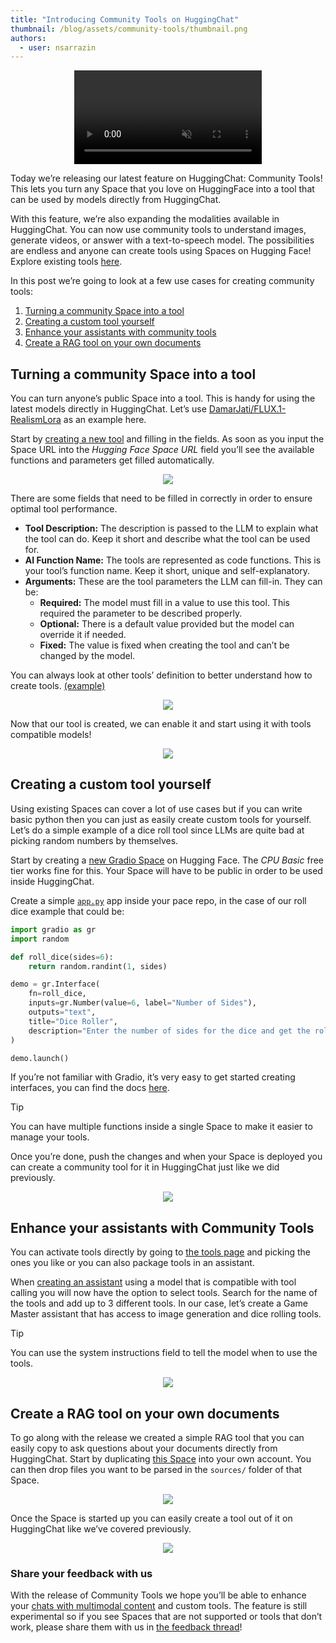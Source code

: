 ```yaml
---
title: "Introducing Community Tools on HuggingChat"
thumbnail: /blog/assets/community-tools/thumbnail.png
authors:
  - user: nsarrazin
---
```


<div align="center">
    <video alt="demo.mp4" controls autoplay loop autobuffer muted playsinline>
        <source src="https://huggingface.co/datasets/huggingface/documentation-images/resolve/main/blog/community-tools/demo.webm" type="video/webm">
    </video>
</div>

Today we’re releasing our latest feature on HuggingChat: Community Tools! This lets you turn any Space that you love on HuggingFace into a tool that can be used by models directly from HuggingChat.

With this feature, we’re also expanding the modalities available in HuggingChat. You can now use community tools to understand images, generate videos, or answer with a text-to-speech model. The possibilities are endless and anyone can create tools using Spaces on Hugging Face! Explore existing tools [here](https://huggingface.co/chat/tools).

In this post we’re going to look at a few use cases for creating community tools:

1. [Turning a community Space into a tool](#turning-a-community-Space-into-a-tool)
2. [Creating a custom tool yourself](#creating-a-custom-tool-yourself)
3. [Enhance your assistants with community tools](#enhance-your-assistants-with-community-tools)
4. [Create a RAG tool on your own documents](#create-a-rag-tool-on-your-own-documents)

## Turning a community Space into a tool

You can turn anyone’s public Space into a tool. This is handy for using the latest models directly in HuggingChat. Let’s use [DamarJati/FLUX.1-RealismLora](https://huggingface.co/spaces/DamarJati/FLUX.1-RealismLora) as an example here.

Start by [creating a new tool](https://huggingface.co/chat/tools/new) and filling in the fields. As soon as you input the Space URL into the _Hugging Face Space URL_ field you’ll see the available functions and parameters get filled automatically.

<div align="center">
    <img src="https://huggingface.co/datasets/huggingface/documentation-images/resolve/main/blog/community-tools/tools-step-1.png"/>
</div>

There are some fields that need to be filled in correctly in order to ensure optimal tool performance.

- **Tool Description:** The description is passed to the LLM to explain what the tool can do. Keep it short and describe what the tool can be used for.
- **AI Function Name:** The tools are represented as code functions. This is your tool’s function name. Keep it short, unique and self-explanatory.
- **Arguments:** These are the tool parameters the LLM can fill-in. They can be:
  - **Required:** The model must fill in a value to use this tool. This required the parameter to be described properly.
  - **Optional:** There is a default value provided but the model can override it if needed.
  - **Fixed:** The value is fixed when creating the tool and can’t be changed by the model.

You can always look at other tools’ definition to better understand how to create tools. [(example)](https://huggingface.co/chat/tools/000000000000000000000001/edit)

<div align="center">
    <img src="https://huggingface.co/datasets/huggingface/documentation-images/resolve/main/blog/community-tools/tools-step-2.png"/>
</div>

Now that our tool is created, we can enable it and start using it with tools compatible models!

<div align="center">
    <img src="https://huggingface.co/datasets/huggingface/documentation-images/resolve/main/blog/community-tools/tools-step-3.png"/>
</div>

## **Creating a custom tool yourself**

Using existing Spaces can cover a lot of use cases but if you can write basic python then you can just as easily create custom tools for yourself. Let’s do a simple example of a dice roll tool since LLMs are quite bad at picking random numbers by themselves.

Start by creating a [new Gradio Space](https://huggingface.co/new-space?sdk=gradio) on Hugging Face. The _CPU Basic_ free tier works fine for this. Your Space will have to be public in order to be used inside HuggingChat.

Create a simple [`app.py`](http://app.py) app inside your pace repo, in the case of our roll dice example that could be:

```python
import gradio as gr
import random

def roll_dice(sides=6):
    return random.randint(1, sides)

demo = gr.Interface(
    fn=roll_dice,
    inputs=gr.Number(value=6, label="Number of Sides"),
    outputs="text",
    title="Dice Roller",
    description="Enter the number of sides for the dice and get the roll result."
)

demo.launch()
```

If you’re not familiar with Gradio, it’s very easy to get started creating interfaces, you can find the docs [here](https://www.gradio.app/docs/gradio/interface).

> [!TIP]
> You can have multiple functions inside a single Space to make it easier to manage your tools.

Once you’re done, push the changes and when your Space is deployed you can create a community tool for it in HuggingChat just like we did previously.

<div align="center">
    <img src="https://huggingface.co/datasets/huggingface/documentation-images/resolve/main/blog/community-tools/tools-custom.png"/>
</div>

## Enhance your assistants with Community Tools

You can activate tools directly by going to [the tools page](https://huggingface.co/chat/tools) and picking the ones you like or you can also package tools in an assistant.

When [creating an assistant](https://huggingface.co/chat/settings/assistants/new) using a model that is compatible with tool calling you will now have the option to select tools. Search for the name of the tools and add up to 3 different tools. In our case, let’s create a Game Master assistant that has access to image generation and dice rolling tools.

> [!TIP]
> You can use the system instructions field to tell the model when to use the tools.

<div align="center">
    <img src="https://huggingface.co/datasets/huggingface/documentation-images/resolve/main/blog/community-tools/tools-assistant.png"/>
</div>

## Create a RAG tool on your own documents

To go along with the release we created a simple RAG tool that you can easily copy to ask questions about your documents directly from HuggingChat. Start by duplicating [this Space](https://huggingface.co/spaces/nsarrazin/rag-tool-template) into your own account. You can then drop files you want to be parsed in the `sources/` folder of that Space.

<div align="center">
    <img src="https://huggingface.co/datasets/huggingface/documentation-images/resolve/main/blog/community-tools/tools-rag-1.png"/>
</div>

Once the Space is started up you can easily create a tool out of it on HuggingChat like we’ve covered previously.

<div align="center">
    <img src="https://huggingface.co/datasets/huggingface/documentation-images/resolve/main/blog/community-tools/tools-rag-2.png"/>
</div>

### Share your feedback with us

With the release of Community Tools we hope you’ll be able to enhance your [chats with multimodal content](https://assignmentgpt.ai/blog/openai-announces-new-feature-called-gpts-in-chatgpt) and custom tools. The feature is still experimental so if you see Spaces that are not supported or tools that don’t work, please share them with us in [the feedback thread](https://huggingface.co/spaces/huggingchat/chat-ui/discussions/569)!
